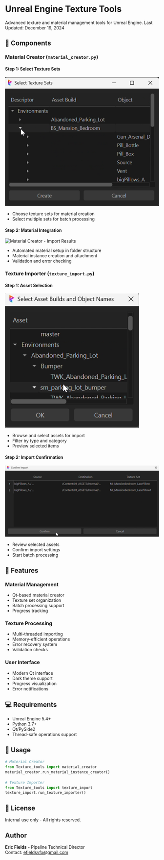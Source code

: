 # Unreal Engine Texture Tools

Advanced texture and material management tools for Unreal Engine. Last Updated: December 19, 2024

## 🎨 Components

### Material Creator (`material_creator.py`)

#### Step 1: Select Texture Sets
![Material Creator - Texture Set Selection](docs/images/MatImp_2.png)
- Choose texture sets for material creation
- Select multiple sets for batch processing

#### Step 2: Material Integration
![Material Creator - Import Results](docs/images/MatImp_1.png)
- Automated material setup in folder structure
- Material instance creation and attachment
- Validation and error checking

### Texture Importer (`texture_import.py`)

#### Step 1: Asset Selection
![Texture Importer - Asset Selection](docs/images/AssetImp_1.png)
- Browse and select assets for import
- Filter by type and category
- Preview selected items

#### Step 2: Import Confirmation
![Texture Importer - Import Confirmation](docs/images/AssetImp_2.png)
- Review selected assets
- Confirm import settings
- Start batch processing

## 🔧 Features

### Material Management
- Qt-based material creator
- Texture set organization
- Batch processing support
- Progress tracking

### Texture Processing
- Multi-threaded importing
- Memory-efficient operations
- Error recovery system
- Validation checks

### User Interface
- Modern Qt interface
- Dark theme support
- Progress visualization
- Error notifications

## 💻 Requirements
- Unreal Engine 5.4+
- Python 3.7+
- Qt/PySide2
- Thread-safe operations support

## 🚀 Usage

```python
# Material Creator
from Texture_tools import material_creator
material_creator.run_material_instance_creator()

# Texture Importer
from Texture_tools import texture_import
texture_import.run_texture_importer()
```

## 📝 License
Internal use only - All rights reserved.

## Author
**Eric Fields** - Pipeline Technical Director  
Contact: [efieldsvfx@gmail.com](mailto:efieldsvfx@gmail.com)
